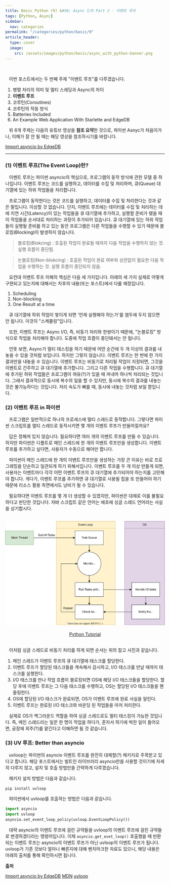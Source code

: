 ```yaml
---
title: Basic Python (9) &#58; Async I/O Part 2 - 이벤트 루프
tags: [Python, Async]
sidebar:
  nav: categories
permalink: "/categories/python/basic/9"
article_header:
  type: cover
  image:
    src: /assets/images/python/basic/async_with_python-banner.png
---
```


<!--more -->

<br/>

&nbsp;&nbsp; 이번 포스트에서는 두 번째 주제 "이벤트 루프"를 다루겠습니다.

1. 병렬 처리의 의미 및 멀티 스레딩과 Async의 차이
2. **이벤트 루프**
3. 코루틴(Coroutines)
4. 코루틴의 작동 방식
5. Batteries Included
6. An Example Web Application With Starlette and EdgeDB

&nbsp;&nbsp; 위 6개 주제는 다음의 유튜브 영상을 **참조 요약**한 것으로, 파이썬 Asnyc가 처음이거나, 이해가 잘 안 될 때는 해당 영상을 참조하시기를 바랍니다.

[Import asyncio by EdgeDB](https://www.youtube.com/watch?v=E7Yn5biBZ58&list=PLhNSoGM2ik6SIkVGXWBwerucXjgP1rHmB&index=2)

---

### (1) 이벤트 루프(The Event Loop)란?

&nbsp;&nbsp; 이벤트 루프는 파이썬 asyncio의 핵심으로, 프로그램의 동작 방식에 관한 모델 중 하나입니다. 이벤트 루프는 코드를 실행하고, 데이터를 수집 및 처리하며, 큐(Queue) 대기열에 있는 하위 작업들을 처리합니다.

&nbsp;&nbsp; 프로그램이 동작한다는 것은 코드를 실행하고, 데이터를 수집 및 처리한다는 것과 같은 말입니다. 이상할 것 없습니다. 단지, 이벤트 루프에는 데이터를 수집 및 처리하는 데에 지연 시간(Latency)이 있는 작업들을 큐 대기열에 추가하고, 실행할 준비가 됐을 때 이 작업들을 순서대로 처리하는 과정이 추가되어 있습니다. 큐 대기열에 있는 하위 작업들이 실행될 준비를 하고 있는 동안 프로그램은 다른 작업들을 수행할 수 있기 때문에 블로킹(Blocking)이 발생하지 않습니다.

> 블로킹(Blokcing) : 호출된 작업이 완료될 때까지 다음 작업을 수행하지 않는 것. 실행 흐름이 중단됨.

> 논블로킹(Non-blokcing) : 호출된 작업이 완료 여부와 상관없이 필요한 다음 작업을 수행하는 것. 실행 흐름이 중단되지 않음.

&nbsp;&nbsp; 요컨대 이벤트 루프 이해의 핵심은 다음 세 가지입니다. 아래의 세 가지 실제로 어떻게 구현되고 있는지에 대해서는 차후의 내용(또는 포스트)에서 다룰 예정입니다.

1. Scheduling
2. Non-blocking
3. One Result at a time

&nbsp;&nbsp; 큐 대기열에 하위 작업이 쌓이게 되면 '언제 실행해야 하는가'를 염두에 두지 않으면 안 됩니다. 이것이 "스케쥴링"입니다.

&nbsp;&nbsp; 또한, 이벤트 루프는 Async I/O, 즉, 비동기 처리와 한쌍이기 때문에, "논블로킹" 방식으로 작업을 처리해야 합니다. 도중에 작업 흐름이 중단돼서는 안 됩니다.

&nbsp;&nbsp; 언뜻 보면, Async가 멀티 태스킹을 하기 때문에 어떤 순간에 두 개 이상의 결과를 내놓을 수 있을 것처럼 보입니다. 하지만 그렇지 않습니다. 이벤트 루프는 한 번에 한 가지 결과만을 내놓을 수 있습니다. 이벤트 루프는 비동기로 처리될 작업이 지정되면, 그것을 이벤트로 간주하고 큐 대기열에 추가합니다. 그리고 다른 작업을 수행합니다. 큐 대기열에 추가된 하위 작업들은 프로그램이 여유(?)가 있을 때 꺼내어 하나씩 처리되는 것입니다. 그래서 결과적으로 동시에 복수의 일을 할 수 있지만, 동시에 복수의 결과를 내놓는 것은 불가능하다는 것입니다. 처리 속도가 빠를 때, 동시에 내놓는 것처럼 보일 뿐입니다.

### (2) 이벤트 루프 in 파이썬

&nbsp;&nbsp; 프로그램은 일반적으로 하나의 프로세스에 멀티 스레드로 동작합니다. 그렇다면 파이썬 스크립트를 멀티 스레드로 동작시키면 몇 개의 이벤트 루프가 만들어질까요?

&nbsp;&nbsp; 답은 정해져 있지 않습니다. 필요하다면 여러 개의 이벤트 루프를 만들 수 있습니다. 하지만 파이썬은 디폴트로 메인 스레드에 한 개의 이벤트 루프만을 생성합니다. 이벤트 루프를 추가하고 싶다면, 사용자가 수동으로 해야만 합니다.

&nbsp;&nbsp; 파이썬이 메인 스레드에 한 개의 이벤트 루프만을 생성하는 가장 큰 이유는 바로 프로그래밍을 단순하고 일관되게 하기 위해서입니다. 이벤트 루프를 두 개 이상 만들게 되면, 사용자는 이벤트마다 각각 어떤 이벤트 루프의 큐 대기열에 추가되어야 하는지를 고민해야 합니다. 게다가, 이벤트 루프를 추가하면 큐 대기열로 사용될 힙을 또 만들어야 하기 때문에 리소스 활용 측면에서도 낭비가 될 수 있습니다.

&nbsp;&nbsp; 필요하다면 이벤트 루프를 몇 개 더 생성할 수 있겠지만, 파이썬은 대체로 이를 불필요하다고 판단한 것입니다. 자바 스크립트 같은 언어는 애초에 싱글 스레드 언어라는 사실을 상기합시다.

<br/>

<div align="center">
<img src="/assets/images/python/basic/python_event_loop.png" width=600>
</div>

<br/>

<div align="center">
<a href="https://www.pythontutorial.net/python-concurrency/python-event-loop/">Python Tutorial</a>
</div>

<br/>

&nbsp;&nbsp; 이처럼 싱글 스레드로 비동기 처리를 하게 되면 순서는 위의 참고 사진과 같습니다.

1. 메인 스레드가 이벤트 루프의 큐 대기열에 태스크를 할당한다.
2. 이벤트 루프가 할당된 태스크들을 계속해서 감시하고, I/O 태스크를 만날 때까지 태스크를 실행한다.
3. I/O 태스크를 만나 작업 흐름이 블로킹되면 OS에 해당 I/O 태스크들을 할당한다. 할당 후에 이벤트 루프는 그 다음 태스크를 수행하고, OS는 할당된 I/O 태스크들을 핸들링한다.
4. OS에 할당된 I/O 태스크가 완료되면, OS가 이벤트 루프에 완료 사실을 알린다.
5. 이벤트 루프는 완료된 I/O 태스크와 바운딩 된 작업들을 마저 처리한다.

&nbsp;&nbsp; 실제로 OS가 백그라운드 역할을 하여 싱글 스레드로도 멀티 태스킹이 가능한 것입니다. 즉, 메인 스레드라는 일꾼 한 명이 작업을 하다가, 혼자서 하기에 벅찬 일이 들어오면, 공장에 외주(?)를 맡긴다고 이해하면 될 것 같습니다.

### (3) UV 루프: Better than asyncio

&nbsp;&nbsp; uvloop는 파이썬의 asyncio 이벤트 루프를 완전히 대체할(?) 패키지로 주목받고 있다고 합니다. 해당 포스트에서는 빌트인 라이브러리 asyncio만을 사용할 것이기에 자세히 다루지 않고, 설치 및 호출 방법만을 간략하게 다루겠습니다.

&nbsp;&nbsp; 패키지 설치 방법은 다음과 같습니다.

```zsh
pip install uvloop
```

&nbsp;&nbsp; 파이썬에서 uvloop를 호출하는 방법은 다음과 같습니다.

```python
import asyncio
import uvloop
asyncio.set_event_loop_policy(uvloop.EventLoopPolicy())
```

&nbsp;&nbsp; 대략 asyncio의 이벤트 루프에 걸린 규약들을 uvloop의 이벤트 루프에 걸린 규약들로 변경하겠다라는 명령어입니다. 이제 <code>asyncio.get_evet_loop()</code> 호출했을 때 반환되는 이벤트 루프는 asyncio의 이벤트 루프가 아닌 uvloop의 이벤트 루프가 됩니다. uvloop가 기존 것보다 얼마나 빠른지에 대해 벤치마크한 자료도 있으니, 해당 내용은 아래의 출처를 통해 확인하시면 됩니다.

**출처**

[Import asyncio by EdgeDB](https://www.youtube.com/watch?v=E7Yn5biBZ58&list=PLhNSoGM2ik6SIkVGXWBwerucXjgP1rHmB&index=2)
[MDN](https://developer.mozilla.org/en-US/docs/Web/JavaScript/Event_loop)
[uvloop](https://magic.io/blog/uvloop-blazing-fast-python-networking/)

